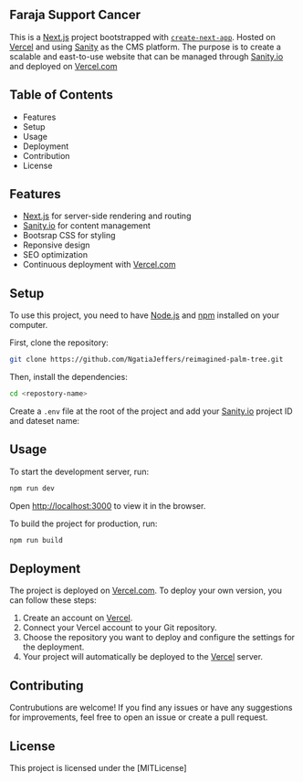 ## Faraja Support Cancer

This is a [Next.js](https://nextjs.org/) project bootstrapped with [`create-next-app`](https://github.com/vercel/next.js/tree/canary/packages/create-next-app). Hosted on [Vercel](vercel.com) and using [Sanity](sanity.io) as the CMS platform. The purpose is to create a scalable and east-to-use website that can be managed through [Sanity.io](sanity.io) and deployed on [Vercel.com](vercel.com)

## Table of Contents

- Features
- Setup
- Usage
- Deployment
- Contribution
- License

## Features

- [Next.js](https://nextjs.org/) for server-side rendering and routing
- [Sanity.io](sanity.io) for content management
- Bootsrap CSS for styling
- Reponsive design
- SEO optimization
- Continuous deployment with [Vercel.com](vercel.com)

## Setup

To use this project, you need to have [Node.js]() and [npm]() installed on your computer.

First, clone the repository:

```bash
git clone https://github.com/NgatiaJeffers/reimagined-palm-tree.git
```

Then, install the dependencies:

```bash
cd <repostory-name>
```

Create a `.env` file at the root of the project and add your [Sanity.io](sanity.io) project ID and dateset name:
## Usage

To start the development server, run:

```bash
npm run dev
```

Open [http://localhost:3000](http://localhost:3000) to view it in the browser.

To build the project for production, run:

```bash
npm run build
```


## Deployment

The project is deployed on [Vercel.com](vercel.com). To deploy your own version, you can follow these steps:

1. Create an account on [Vercel](vercel.com).
2. Connect your Vercel account to your Git repository.
3. Choose the repository you want to deploy and configure the settings for the deployment.
4. Your project will automatically be deployed to the [Vercel](vercel.com) server.


## Contributing

Contrubutions are welcome! If you find any issues or have any suggestions for improvements, feel free to open an issue or create a pull request.


## License

This project is licensed under the [MITLicense]